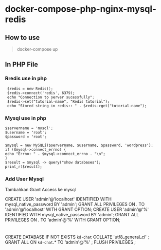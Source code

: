 # docker-compose-php-nginx-mysql-redis
## How to use
> docker-compose up

## In PHP File

### Rredis use in php
```
 $redis = new Redis();
 $redis->connect('redis', 6379);
 echo "Connection to server sucessfully";
 $redis->set("tutorial-name", "Redis tutorial");
 echo "Stored string in redis:: " . $redis->get("tutorial-name");
```

### Mysql use in php
```
$servername = 'mysql';
$username = 'root';
$password = 'root';

$mysql = new MySQLi($servername, $username, $password, 'wordpress');
if ($mysql->connect_errno) {
echo "Errno: " . $mysql->connect_errno . "\n";
}
$result = $mysql -> query("show databases");
print_r($result);
```


### Add User Mysql 
Tambahkan Grant Access ke mysql

CREATE USER 'admin'@'localhost' IDENTIFIED WITH mysql_native_password BY 'admin';
GRANT ALL PRIVILEGES ON *.* TO 'admin'@'localhost' WITH GRANT OPTION;
CREATE USER 'admin'@'%' IDENTIFIED WITH mysql_native_password BY 'admin';
GRANT ALL PRIVILEGES ON *.* TO 'admin'@'%' WITH GRANT OPTION;
#
CREATE DATABASE IF NOT EXISTS `kd-chat` COLLATE 'utf8_general_ci' ;
GRANT ALL ON `kd-chat`.* TO 'admin'@'%' ;
FLUSH PRIVILEGES ;

